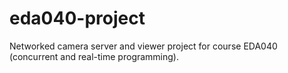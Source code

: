 # eda040-project
Networked camera server and viewer project for course EDA040 (concurrent and real-time programming).

